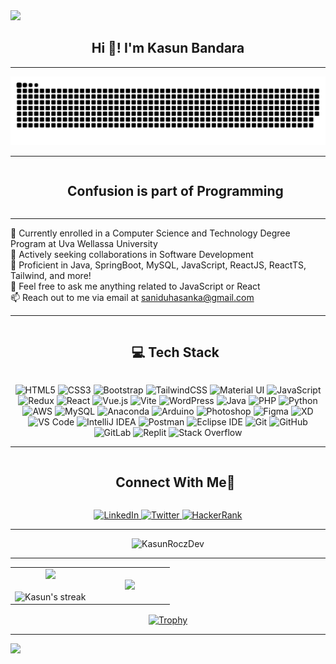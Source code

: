 <!-- Horizontal Divider (Gradient) -->
<img src="https://user-images.githubusercontent.com/73097560/115834477-dbab4500-a447-11eb-908a-139a6edaec5c.gif">

<!-- Title -->
<h2 align="center">Hi 👋! I'm Kasun Bandara</h2>

---

<!-- Snake Animation -->
<div align="center">
  <a href="https://github.com/psnwd">
    <img src="https://raw.githubusercontent.com/psnwd/psnwd/1ca53178f6deca37158f3b18b2288cb4cb4a82fa/grid-snake.svg" alt="snake" />
  </a>
</div>

---

<!-- Confusion Quote -->
<div id="user-content-toc">
  <ul align="center">
    <summary><h2 style="display: inline-block">Confusion is part of Programming</h2></summary>
  </ul>
</div>

---

<!-- About Me Section -->
<p align="left">
  🔭 Currently enrolled in a Computer Science and Technology Degree Program at Uva Wellassa University <br>
  🤝 Actively seeking collaborations in Software Development <br>
  🌱 Proficient in Java, SpringBoot, MySQL, JavaScript, ReactJS, ReactTS, Tailwind, and more! <br>
  💬 Feel free to ask me anything related to JavaScript or React <br>
  📫 Reach out to me via email at <a href="mailto:saniduhasanka@gmail.com">saniduhasanka@gmail.com</a>
</p>

---

<!-- Tech Stack Section -->
<div id="user-content-toc">
  <ul align="center">
    <summary><h2 style="display: inline-block">💻 Tech Stack</h2></summary>
  </ul>
</div>

<p align="center">
  <img src="https://skillicons.dev/icons?i=html" height="50" alt="HTML5" />
  <img src="https://skillicons.dev/icons?i=css" height="50" alt="CSS3" />
  <img src="https://skillicons.dev/icons?i=bootstrap" height="50" alt="Bootstrap" />
  <img src="https://skillicons.dev/icons?i=tailwind" height="50" alt="TailwindCSS" />
  <img src="https://skillicons.dev/icons?i=materialui" height="50" alt="Material UI" />
  <img src="https://cdn.jsdelivr.net/gh/devicons/devicon/icons/javascript/javascript-original.svg" height="50" alt="JavaScript" />
  <img src="https://skillicons.dev/icons?i=redux" height="50" alt="Redux" />
  <img src="https://skillicons.dev/icons?i=react" height="50" alt="React" />
  <img src="https://skillicons.dev/icons?i=vue" height="50" alt="Vue.js" />
  <img src="https://skillicons.dev/icons?i=vite" height="50" alt="Vite" />
  <img src="https://skillicons.dev/icons?i=wordpress" height="50" alt="WordPress" />
  <img src="https://skillicons.dev/icons?i=java" height="50" alt="Java" />
  <img src="https://skillicons.dev/icons?i=php" height="50" alt="PHP" />
  <img src="https://skillicons.dev/icons?i=py" height="50" alt="Python" />
  <img src="https://skillicons.dev/icons?i=aws" height="50" alt="AWS" />
  <img src="https://skillicons.dev/icons?i=mysql" height="50" alt="MySQL" />
  <img src="https://cdn.simpleicons.org/anaconda/44A833" height="50" alt="Anaconda" />
  <img src="https://skillicons.dev/icons?i=arduino" height="50" alt="Arduino" />
  <img src="https://skillicons.dev/icons?i=ps" height="50" alt="Photoshop" />
  <img src="https://skillicons.dev/icons?i=figma" height="50" alt="Figma" />
  <img src="https://skillicons.dev/icons?i=xd" height="50" alt="XD" />
  <img src="https://skillicons.dev/icons?i=vscode" height="50" alt="VS Code" />
  <img src="https://skillicons.dev/icons?i=idea" height="50" alt="IntelliJ IDEA" />
  <img src="https://skillicons.dev/icons?i=postman" height="50" alt="Postman" />
  <img src="https://skillicons.dev/icons?i=eclipse" height="50" alt="Eclipse IDE" />
  <img src="https://skillicons.dev/icons?i=git" height="50" alt="Git" />
  <img src="https://skillicons.dev/icons?i=github" height="50" alt="GitHub" />
  <img src="https://skillicons.dev/icons?i=gitlab" height="50" alt="GitLab" />
  <img src="https://skillicons.dev/icons?i=replit" height="50" alt="Replit" />
  <img src="https://skillicons.dev/icons?i=stackoverflow" height="50" alt="Stack Overflow" />
</p>

---

<!-- Connect With Me Section -->
<div id="user-content-toc">
  <ul align="center">
    <summary><h2 style="display: inline-block">Connect With Me🤝</h2></summary>
  </ul>
</div>

<p align="center">
  <a href="https://www.linkedin.com/in/KasunRoczDev/" target="_blank">
    <img src="https://raw.githubusercontent.com/maurodesouza/profile-readme-generator/master/src/assets/icons/social/linkedin/default.svg" width="47" height="35" alt="LinkedIn" />
  </a>
  <a href="https://twitter.com/Sanidu_Udawatta" target="_blank">
    <img src="https://raw.githubusercontent.com/maurodesouza/profile-readme-generator/master/src/assets/icons/social/twitter/default.svg" width="47" height="35" alt="Twitter" />
  </a>
  <a href="https://www.hackerrank.com/profile/sanidudawatta" target="_blank">
    <img src="https://raw.githubusercontent.com/maurodesouza/profile-readme-generator/master/src/assets/icons/social/hackerrank/default.svg" width="47" height="35" alt="HackerRank" />
  </a>
</p>

---

<!-- Profile Views Counter -->
<p align="center"> 
  <img src="https://komarev.com/ghpvc/?username=KasunRoczDev&label=Profile%20views&color=0e75b6&style=flat" alt="KasunRoczDev" /> 
</p>

---

<!-- GitHub Stats & Trophy -->
<p align="center">
  <table align="center">
    <tr>
      <td width="50%" align="center">
        <img src="https://github-readme-stats.vercel.app/api?username=KasunRoczDev&theme=algolia&show_icons=true&count_private=true&rank_icon=github" />
        <br><br>
        <img title="🔥 Get streak stats for your profile at git.io/streak-stats" alt="Kasun's streak" src="https://github-readme-streak-stats.herokuapp.com/?user=KasunRoczDev&theme=algolia&hide_border=false" />
      </td>
      <td width="50%" align="center">
        <img src="https://github-readme-stats.vercel.app/api/top-langs/?username=KasunRoczDev&layout=donut-vertical&theme=algolia&hide_border=false&langs_count=10" />
      </td>
    </tr>
  </table>

  <div align="center">
    <a href="https://github.com/ryo-ma/github-profile-trophy" title="Go to Source">
      <img align="center" width="84%" src="https://github-profile-trophy.vercel.app/?username=KasunRoczDev&theme=radical&row=1&column=7&margin-h=15&margin-w=5&no-bg=true" alt="Trophy" />
    </a>
  </div>
</p>

---

<!-- Horizontal Divider (Gradient) -->
<img src="https://user-images.githubusercontent.com/73097560/115834477-dbab4500-a447-11eb-908a-139a6edaec5c.gif">
